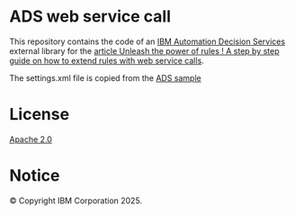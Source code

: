 # ADS web service call

This repository contains the code of an [IBM Automation Decision Services](https://www.ibm.com/products/automation-decision-services) external library for the [article Unleash the power of rules ! A step by step guide on how to extend rules with web service calls](https://community.ibm.com/community/user/blogs/jean-louis-ardoint/2025/07/28/extend-rules).

The settings.xml file is copied from the [ADS sample](https://github.com/icp4a/automation-decision-services-samples/blob/25.0.0/samples/ExternalLibraryBuildTutorial/settings.xml)

# License
[Apache 2.0](LICENSE)

# Notice
© Copyright IBM Corporation 2025.
